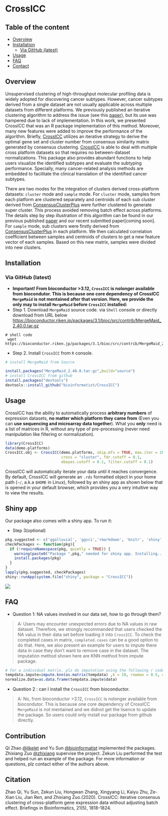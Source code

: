 
<!-- README.md is generated from README.Rmd. Please edit that file -->

# CrossICC

## Table of the content

  - [Overview](#overview)
  - [Installation](#installation)
      - [Via GitHub (latest)](#via-github-latest)
  - [Usage](#usage)
  - [FAQ](#faq)
  - [Contact](#contact)

## Overview

Unsupervised clustering of high-throughput molecular profiling data is
widely adopted for discovering cancer subtypes. However, cancer subtypes
derived from a single dataset are not usually applicable across multiple
datasets from different platforms. We previously published an iterative
clustering algorithm to address the issue (see this
[paper](http://clincancerres.aacrjournals.org/content/21/4/870.long)),
but its use was hampered due to lack of implementation. In this work, we
presented CrossICC that was an R package implementation of this method.
Moreover, many new features were added to improve the performance of the
algorithm. Briefly,
[CrossICC](https://github.com/bioinformatist/CrossICC) utilizes an
iterative strategy to derive the optimal gene set and cluster number
from consensus similarity matrix generated by consensus clustering.
[CrossICC](https://github.com/bioinformatist/CrossICC) is able to deal
with multiple cross platform datasets so that requires no
between-dataset normalizations. This package also provides abundant
functions to help users visualize the identified subtypes and evaluate
the subtyping performance. Specially, many cancer-related analysis
methods are embedded to facilitate the clinical translation of the
identified cancer subtypes.

There are two modes for the integration of clusters derived
cross-platform datasets: `cluster` mode and `sample` mode. For `cluster`
mode, samples from each platform are clustered separately and centroids
of each sub cluster derived from
[ConsensusClusterPlus](https://bioconductor.org/packages/release/bioc/html/ConsensusClusterPlus.htm)
were further clustered to generate super cluster. This process avoided
removing batch effect across platforms. The details step by step
illustration of this algorithm can be found in our previous published
[paper](http://clincancerres.aacrjournals.org/content/early/2014/12/09/1078-0432.ccr-14-2481)
and our recent submitted paper\[coming soon\]. For `sample` mode, sub
clusters were firstly derived from
[ConsensusClusterPlus](https://bioconductor.org/packages/release/bioc/html/ConsensusClusterPlus.htm)
in each platform. We then calculated correlation coefficient between
samples and centroids of clusters to get a new feature vector of each
samples. Based on this new matrix, samples were divided into new
clusters.

## Installation

### Via GitHub (latest)

* **Important! From bioconductor >3.12, `CrossICC` is nolonger available from biocondutor. This is because one core dependency of CrossICC `MergeMaid` is not mentained after that version. Here, we provide the only may to install `MergeMaid` before `CrossICC` installed:**
* Step 1. Download `MergeMaid` source code. via `Shell` console or directly download from URL below 
https://bioconductor.riken.jp/packages/3.1/bioc/src/contrib/MergeMaid_2.40.0.tar.gz
``` shell 
# shell code 
 wget https://bioconductor.riken.jp/packages/3.1/bioc/src/contrib/MergeMaid_2.40.0.tar.gz
```

* Step 2. Install `CrossICC` from `R` console.  
``` r
# install MergeMaid from Source

install.packages("MergeMaid_2.40.0.tar.gz",build="source")
# install CrossICC from github
install.packages("devtools")
devtools::install_github("bioinformatist/CrossICC")
```

## Usage

CrossICC has the ability to automatically process **arbitrary numbers**
of expression datasets, **no matter which platform they came from**
(Even you can **use sequencing and microarray data together**). What you
**only** need is a list of matrices in R, without any type of
pre-processing (never need manipulation like filtering or
normalization).

``` r
library(CrossICC)
data(demo.platforms)
CrossICC.obj <- CrossICC(demo.platforms, skip.mfs = TRUE, max.iter = 100, 
                         cross = "cluster", fdr.cutoff = 0.1, 
                         ebayes.cutoff = 0.1, filter.cutoff = 0.1)
```

CrossICC will automatically iterate your data until it reaches
convergence. By default, CrossICC will generate an `.rds` formatted
object in your home path (`~/`, a.k.a `$HOME` in Linux), followed by an
shiny app as shown below that is opened in your default browser, which
provides you a very intuitive way to view the results.

## Shiny app

Our package also comes with a shiny app. To run
it:
* Step 3(optional)
``` r
pkg.suggested <- c('ggalluvial', 'ggsci','rmarkdown', 'knitr', 'shiny', 'shinydashboard', 'shinyWidgets', "shinycssloaders", 'DT', 'ggthemes', 'ggplot2', 'pheatmap', 'RColorBrewer', 'tibble')
checkPackages <- function(pkg){
  if (!requireNamespace(pkg, quietly = TRUE)) {
    warning(paste0("Package ",pkg," needed for shiny app. Installing...."))
    install.packages(pkg)
  }
}
lapply(pkg.suggested, checkPackages)
shiny::runApp(system.file("shiny", package = "CrossICC"))
```

![](inst/imgs/readMe_home.jpg)

## FAQ

  - Question 1: NA values involved in our data set, how to go through
    them?

> A: Users may encounter unexpected errors due to NA values in raw
> dataset. Therefore, we strongly recommanded that users checked the NA
> valus in their data set before loading it into `CrossICC`. To check
> the completed cases in matrix, `completed.cases` can be a good option
> to do that. Here, we also present an example for users to impute there
> data in case they don’t want to remove case in the dataset. The
> imputation method shown here are KNN method from impute package.

``` r
# for a individual matrix, plz do imputation using the following r code
tempdata.impute=impute.knn(as.matrix(tempdata) ,k = 10, rowmax = 0.5, colmax = 0.8)
normalize.Data=as.data.frame(tempdata.impute$data)
```

  - Question 2 : can I install the `CrossICC` from bioconductor. 

> A: No, from bioconductor >3.12, `CrossICC` is nolonger available from biocondutor. This is because one core dependency of CrossICC `MergeMaid` is not mentained
> and we didnot get the lisence to update the package. So users could only install our package from github directly.   

## Contribution

Qi Zhao [@likelet](https://github.com/likelet) and Yu Sun
[@bioinformatist](https://github.com/bioinformatist) implemented the
packages. Zhixiang Zuo
[@zhixiang](https://scholar.google.com/citations?user=Ln_bw9AAAAAJ&hl=zh-CN)
supervise the project. Zekun Liu performed the test and helped run an
example of the package. For more information or questions, plz contact
either of the authors above.  

## Citation  

Zhao Qi, Yu Sun, Zekun Liu, Hongwan Zhang, Xingyang Li, Kaiyu Zhu, Ze-Xian Liu, Jian Ren, and Zhixiang Zuo.(2020). CrossICC: iterative consensus clustering of cross-platform gene expression data without adjusting batch effect. Briefings in Bioinformatics, 21(5), 1818-1824.
